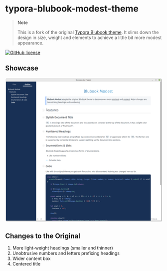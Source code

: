 # typora-blubook-modest-theme

> **Note**
> 
> This is a fork of the original [Typora Blubook theme](https://github.com/HanryYu/typora-blubook-theme).
> It slims down the design in size, weight and elements to achieve a little bit more modest appearance.

[![GitHub license](https://img.shields.io/github/license/FishionYu/typora-blubook-theme?style=flat-square)](https://github.com/FishionYu/typora-blubook-theme/blob/master/LICENSE)

## Showcase

![Showcase screenshot](Showcase.png)

## Changes to the Original

1. More light-weight headings (smaller and thinner)
2. Unobtrusive numbers and letters prefixing headings
3. Wider content box
4. Centered title